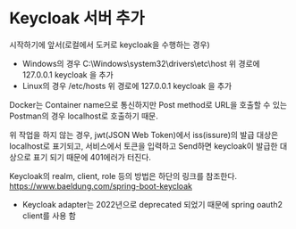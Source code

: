 # Keycloak 서버 추가

시작하기에 앞서(로컬에서 도커로 keycloak을 수행하는 경우)
- Windows의 경우
    C:\Windows\system32\drivers\etc\host
위 경로에
    127.0.0.1 keycloak
을 추가
- Linux의 경우
    /etc/hosts
위 경로에
    127.0.0.1 keycloak
을 추가

Docker는 Container name으로 통신하지만 Post method로 URL을 호출할 수 있는 Postman의 경우 localhost로 호출하기 때문.

위 작업을 하지 않는 경우, jwt(JSON Web Token)에서 iss(issure)의 발급 대상은 localhost로 표기되고, 서비스에서 토큰을 입력하고 Send하면 keycloak이 발급한 대상으로 표기 되기 때문에 401에러가 터진다.

Keycloak의 realm, client, role 등의 방법은 하단의 링크를 참조한다.
https://www.baeldung.com/spring-boot-keycloak

* Keycloak adapter는 2022년으로 deprecated 되었기 때문에 
  spring oauth2 client를 사용 함